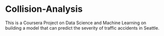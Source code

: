 # Collision-Analysis
This is a Coursera Project on Data Science and Machine Learning on building a model that can predict the severity of traffic accidents in Seattle.
